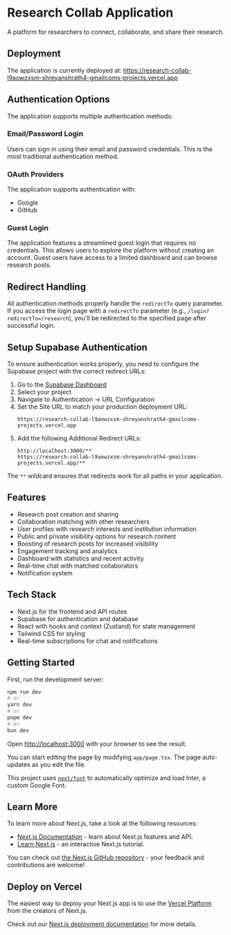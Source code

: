 # Research Collab Application

A platform for researchers to connect, collaborate, and share their research.

## Deployment

The application is currently deployed at:
https://research-collab-l9aowzxsm-shreyanshrath4-gmailcoms-projects.vercel.app

## Authentication Options

The application supports multiple authentication methods:

### Email/Password Login
Users can sign in using their email and password credentials. This is the most traditional authentication method.

### OAuth Providers
The application supports authentication with:
- Google
- GitHub

### Guest Login
The application features a streamlined guest login that requires no credentials. This allows users to explore the platform without creating an account. Guest users have access to a limited dashboard and can browse research posts.

## Redirect Handling

All authentication methods properly handle the `redirectTo` query parameter. If you access the login page with a `redirectTo` parameter (e.g., `/login?redirectTo=/research`), you'll be redirected to the specified page after successful login.

## Setup Supabase Authentication

To ensure authentication works properly, you need to configure the Supabase project with the correct redirect URLs:

1. Go to the [Supabase Dashboard](https://supabase.com/dashboard)
2. Select your project
3. Navigate to Authentication → URL Configuration
4. Set the Site URL to match your production deployment URL:
   ```
   https://research-collab-l9aowzxsm-shreyanshrath4-gmailcoms-projects.vercel.app
   ```
5. Add the following Additional Redirect URLs:
   ```
   http://localhost:3000/**
   https://research-collab-l9aowzxsm-shreyanshrath4-gmailcoms-projects.vercel.app/**
   ```
   
The `**` wildcard ensures that redirects work for all paths in your application.

## Features

- Research post creation and sharing
- Collaboration matching with other researchers
- User profiles with research interests and institution information
- Public and private visibility options for research content
- Boosting of research posts for increased visibility
- Engagement tracking and analytics
- Dashboard with statistics and recent activity
- Real-time chat with matched collaborators
- Notification system

## Tech Stack

- Next.js for the frontend and API routes
- Supabase for authentication and database
- React with hooks and context (Zustand) for state management
- Tailwind CSS for styling
- Real-time subscriptions for chat and notifications

## Getting Started

First, run the development server:

```bash
npm run dev
# or
yarn dev
# or
pnpm dev
# or
bun dev
```

Open [http://localhost:3000](http://localhost:3000) with your browser to see the result.

You can start editing the page by modifying `app/page.tsx`. The page auto-updates as you edit the file.

This project uses [`next/font`](https://nextjs.org/docs/app/building-your-application/optimizing/fonts) to automatically optimize and load Inter, a custom Google Font.

## Learn More

To learn more about Next.js, take a look at the following resources:

- [Next.js Documentation](https://nextjs.org/docs) - learn about Next.js features and API.
- [Learn Next.js](https://nextjs.org/learn) - an interactive Next.js tutorial.

You can check out [the Next.js GitHub repository](https://github.com/vercel/next.js) - your feedback and contributions are welcome!

## Deploy on Vercel

The easiest way to deploy your Next.js app is to use the [Vercel Platform](https://vercel.com/new?utm_medium=default-template&filter=next.js&utm_source=create-next-app&utm_campaign=create-next-app-readme) from the creators of Next.js.

Check out our [Next.js deployment documentation](https://nextjs.org/docs/app/building-your-application/deploying) for more details.
